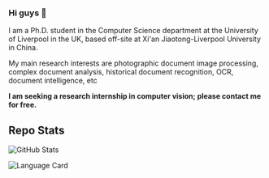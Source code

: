 ### Hi guys 👋
 I am a Ph.D. student in the Computer Science department at the University of Liverpool in the UK, based off-site at Xi'an Jiaotong-Liverpool University in China.
 <!-- and I am currently a PH.D. student at XJTLU(Xi’an Jiaotong-liverpool University) and UoL(University of Liverpool). -->
 
 My main research interests are photographic document image processing, complex document analysis, historical document recognition, OCR, document intelligence, etc
 
 **I am seeking a research internship in computer vision; please contact me for free.**
<!--
**hanquansanren/hanquansanren** is a ✨ _special_ ✨ repository because its `README.md` (this file) appears on your GitHub profile.

Here are some ideas to get you started:

- 🔭 I’m currently working on ...
- 🌱 I’m currently learning ...
- 👯 I’m looking to collaborate on ...
- 🤔 I’m looking for help with ...
- 💬 Ask me about ...
- 📫 How to reach me: ...
- 😄 Pronouns: ...
- ⚡ Fun fact: ...
-->

## Repo Stats

![GitHub Stats](https://github-readme-stats.vercel.app/api?username=hanquansanren&show_icons=true&theme=tokyonight)

![Language Card](https://github-readme-stats.vercel.app/api/top-langs/?username=hanquansanren&layout=compact)
